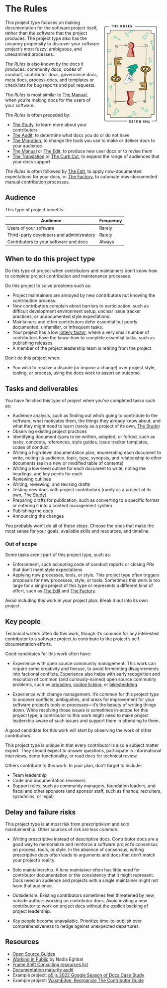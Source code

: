 # The Rules

<img width=200px align="right" src="images/the_rules.png" 
alt="The Rules: a white hand and a green hand doing a 'pinky-swear' motion, surrounded by images of keys and keyholes">

This project type focuses on making documentation for the software project itself, rather than the software that the project produces.
The project type also has the uncanny propensity to discover your software project’s most fuzzy, ambiguous, and unexamined processes.

_The Rules_ is also known by the docs it produces: community docs, codes of conduct, contributor docs, governance docs, meta docs, process docs, and templates or checklists for bug reports and pull requests.

_The Rules_ is most similar to [The Manual](./manual.md), when you’re making docs for the users of your software.

_The Rules_ is often preceded by:

- [The Study](./study.md), to learn more about your contributors
- [The Audit](./audit.md), to determine what docs you do or do not have
- [The Migration](./migration.md), to change the tools you use to make or deliver docs to your audience
- [The Manual](./manual.md) or [The Edit](./edit.md), to produce new user docs or to revise them
- [The Translation](./translation.md) or [The Curb Cut](./curb_cut.md), to expand the range of audiences that your docs support

_The Rules_ is often followed by [The Edit](./edit.md), to apply now-documented expectations for your docs, or [The Factory](./factory.md), to automate now-documented manual contribution processes.

## Audience

This type of project benefits:

<table>
  <thead>
    <tr>
      <th>Audience</th>
      <th>Frequency</th>
    </tr>
  </thead>
  <tbody>
    <tr>
      <td>Users of your software</td>
      <td>Rarely</td>
    </tr>
    <tr>
      <td>Third-party developers and administrators</td>
      <td>Rarely</td>
    </tr>
    <tr>
      <td>Contributors to your software and docs</td>
      <td>Always</td>
    </tr>
  </tbody>
</table>

## When to do this project type

Do this type of project when contributors and maintainers don’t know how to complete project contribution and maintenance processes.

Do this project to solve problems such as:

- Project maintainers are annoyed by new contributors not knowing the contribution process.
- New contributors complain about barriers to participation, such as difficult development environment setup, unclear issue tracker practices, or undocumented style expectations.
- Maintainers and other contributors defer essential but poorly documented, unfamiliar, or infrequent tasks.
- Your project has a low [lottery factor](https://en.wikipedia.org/wiki/Bus_factor), where a very small number of contributors have the know-how to complete essential tasks, such as publishing releases.
- A member of the project leadership team is retiring from the project.

Don’t do this project when:

- You wish to resolve a dispute (or impose a change) over project style, tooling, or process, using the docs work to assert an outcome.

## Tasks and deliverables

You have finished this type of project when you’ve completed tasks such as:

- Audience analysis, such as finding out who’s going to contribute to the software, what motivates them, the things they already know about, and what they might need to learn (rarely as a project of its own, [The Study](./study.md))
- Observing existing project practices
- Identifying document types to be written, adopted, or forked, such as tasks, concepts, references, style guides, issue tracker templates, codes of conduct
- Writing a high-level documentation plan, enumerating each document to write, noting its audience, topic, type, synopsis, and relationship to other documents (as in a new or modified table of contents)
- Writing a low-level outline for each document to write, noting the headings, and key points for each
- Reviewing outlines
- Writing, reviewing, and revising drafts
- Testing new docs with project contributors (rarely as a project of its own, [The Study](./study.md))
- Preparing drafts for publication, such as converting to a specific format or entering it into a content management system
- Publishing the docs
- Announcing the changes

You probably won’t do all of these steps.
Choose the ones that make the most sense for your goals, available skills and resources, and timeline.

### Out of scope

Some tasks aren’t part of this project type, such as:

- Enforcement, such accepting code of conduct reports or closing PRs that don’t meet style expectations
- Applying new processes, tools, or style.
  This project type often triggers proposals for new processes, style, or tools.
  Sometimes this work is too large for a single project of this type or represents a different kind of effort, such as [The Edit](./edit.md) and [The Factory](./factory.md).

Avoid including this work in your project plan.
Break it out into its own project.

## Key people

Technical writers often do this work, though it’s common for any interested contributor to a software project to contribute to the project’s self-documentation efforts.

Good candidates for this work often have:

- Experience with open source community management.
  This work can require some creativity and finesse, to avoid fermenting disagreements into factional conflicts.
  Experience also helps with early recognition and resolution of common (and curiously-named) open source community problems, such as [brigading](https://en.wikipedia.org/wiki/Vote_brigading), [cookie licking](https://en.wiktionary.org/wiki/cookie_licking), or [bikeshedding](https://en.wikipedia.org/wiki/Law_of_triviality).

- Experience with change management.
  It’s common for this project type to uncover conflicts, ambiguities, and areas for improvement for your software project’s tools or processes—it’s the beauty of writing things down.
  While resolving those issues is sometimes in-scope for this project type, a contributor to this work might need to make project leadership aware of such issues and support them in attending to them.

A good candidate for this work will start by observing the work of other contributors.

This project type is unique in that every contributor is also a subject matter expert.
They should expect to answer questions, participate in informational interviews, demo functionality, or read docs for technical review.

Others contribute to this work.
In your plan, don’t forget to include:

- Team leadership
- Code and documentation reviewers
- Support roles, such as community managers, foundation leaders, and fiscal and other sponsors (and sponsor staff, such as finance, recruiters, sysadmins, or legal)

## Delay and failure risks

This project type is at most risk from prescriptivism and solo maintainership.
Other sources of risk are less common.

- Writing prescriptive instead of descriptive docs.
  Contributor docs are a good way to memorialize and reinforce a software project’s consensus on process, tools, or style.
  In the absence of consensus, writing prescriptive docs often leads to arguments and docs that don’t match your project’s reality.

- Solo maintainership.
  A lone maintainer often has little need for contributor documentation or the consistency that it might represent.
  Docs need an audience and projects with a single maintainer might not have that audience.

- Outsiderism.
  Existing contributors sometimes feel threatened by new, outside authors working on contributor docs.
  Avoid inviting a new contributor to work on project docs without the explicit backing of project leadership.

- Key people become unavailable.
  Prioritize time-to-publish over comprehensiveness to hedge against unexpected departures.

## Resources

- [Open Source Guides](https://opensource.guide/)
- [Working in Public](https://press.stripe.com/working-in-public) by Nadia Eghbal
- [Frame Shift Consulting resources list](https://frameshiftconsulting.com/#resources)
- [Documentation maturity audit](https://github.com/google/opendocs/blob/main/audit/README.md)
- Example project: [p5.js 2022 Google Season of Docs Case Study](https://github.com/processing/p5.js/wiki/p5.js-2022-Google-Season-of-Docs-Case-Study)
- Example project: [WasmEdge: Reorganize The Contributor Guide](https://docs.google.com/document/d/1rFbGJqNbIgSNJkKSPgJ0UjYBLMXsw-GTq6U9pGywKPo/edit?tab=t.0#heading=h.yyft2oq6app5)
